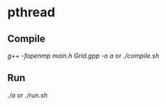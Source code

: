 # pthread

## Compile
*g++ -fopenmp main.h Grid.gpp -o a*
or
*./compile.sh*


## Run
*./a*
or
*./run.sh*